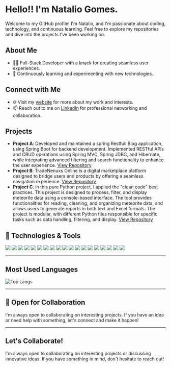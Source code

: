 # Hello!! I'm Natalio Gomes.

Welcome to my GitHub profile! I'm Natalio, and I'm passionate about coding, technology, and continuous learning. Feel free to explore my repositories and dive into the projects I've been working on.

## About Me
- 👨‍💻 Full-Stack Developer with a knack for creating seamless user experiences.
- 🌱 Continuously learning and experimenting with new technologies.

## Connect with Me
- 🌐 Visit my [website](http://www.nataliogomes.com) for more about my work and interests.
- 📫 Reach out to me on [LinkedIn](https://www.linkedin.com/in/nataliogomes/) for professional networking and collaboration.

## Projects
- **Project A**: Developed and maintained a spring Restfull Blog application, using Spring Boot for backend development. Implemented RESTful APIs and CRUD operations using Spring MVC, Spring JDBC, and Hibernate, while integrating advanced filtering and search functionality to enhance the user experience. [View Repository](https://github.com/NatalioF22/SpringBlog)
- **Project B**: TradeNenuxs Online is a digital marketplace platform designed to bridge users and products by offering a seamless navigation experience.  [View Repository](https://github.com/NatalioF22/TradeNexus)
- **Project C**: In this pure Python project, I applied the "clean code" best practices. This project is designed to process, filter, and display meteorite data using a console-based interface. The tool provides functionalities for reading, cleaning, and organizing meteorite data, and allows users to generate reports in both text and Excel formats. The project is modular, with different Python files responsible for specific tasks such as data handling, filtering, and display. [View Repository](https://github.com/NatalioF22/DataFilter)


## 🔧 Technologies & Tools

![](https://img.shields.io/badge/-Python-3776AB?style=flat&logo=Python&logoColor=white) ![](https://img.shields.io/badge/-Java-007396?style=flat&logo=Java&logoColor=white) ![](https://img.shields.io/badge/-PHP-777BB4?style=flat&logo=PHP&logoColor=white) ![](https://img.shields.io/badge/-MySQL-4479A1?style=flat&logo=MySQL&logoColor=white) ![](https://img.shields.io/badge/-SQLite-003B57?style=flat&logo=SQLite&logoColor=white) [](https://img.shields.io/badge/-MongoDB-47A248?style=flat&logo=MongoDB&logoColor=white) ![](https://img.shields.io/badge/-Bootstrap-7952B3?style=flat&logo=Bootstrap&logoColor=white) ![](https://img.shields.io/badge/-Tailwind_CSS-38B2AC?style=flat&logo=Tailwind-CSS&logoColor=white) ![](https://img.shields.io/badge/-Django-092E20?style=flat&logo=Django&logoColor=white) ![](https://img.shields.io/badge/-Spring_Boot-6DB33F?style=flat&logo=Spring-Boot&logoColor=white) ![](https://img.shields.io/badge/-HTML-E34F26?style=flat&logo=HTML5&logoColor=white) ![](https://img.shields.io/badge/-CSS-1572B6?style=flat&logo=CSS3&logoColor=white) ![](https://img.shields.io/badge/-WordPress-21759B?style=flat&logo=WordPress&logoColor=white) ![](https://img.shields.io/badge/-Wix.com-0C6EFC?style=flat&logo=Wix&logoColor=white) ![](https://img.shields.io/badge/-Zoom-2D8CFF?style=flat&logo=Zoom&logoColor=white) ![](https://img.shields.io/badge/-Slack-4A154B?style=flat&logo=Slack&logoColor=white) ![](https://img.shields.io/badge/-macOS-000000?style=flat&logo=Apple&logoColor=white) ![](https://img.shields.io/badge/-Windows-0078D6?style=flat&logo=Windows&logoColor=white) ![](https://img.shields.io/badge/-Git-F05032?style=flat&logo=git&logoColor=white) ![](https://img.shields.io/badge/-Heroku-430098?style=flat&logo=Heroku&logoColor=white)

---
## Most Used Languages
![Top Langs](https://github-readme-stats.vercel.app/api/top-langs/?username=NatalioF22&layout=compact)

---

## 🤝 Open for Collaboration
I'm always open to collaborating on interesting projects. If you have an idea or need help with something, let's connect and make it happen!

---

## Let's Collaborate!
I'm always open to collaborating on interesting projects or discussing innovative ideas. If you have something in mind, don't hesitate to reach out!
